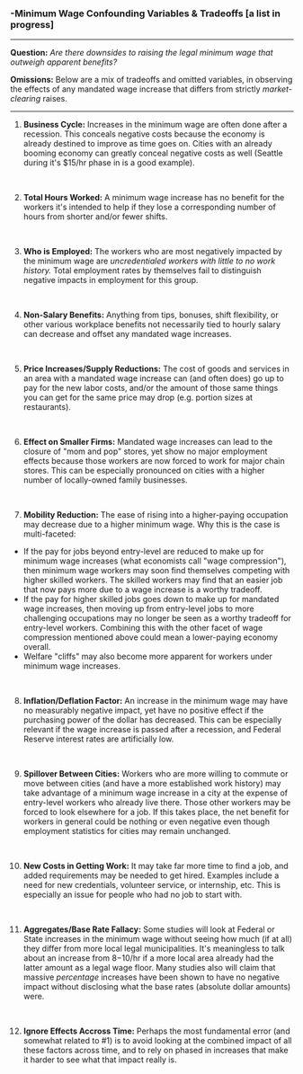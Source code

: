 ### -Minimum Wage Confounding Variables & Tradeoffs [a list in progress]
---

**Question:** *Are there downsides to raising the legal minimum wage that outweigh apparent benefits?*

**Omissions:** Below are a mix of tradeoffs and omitted variables, in observing the effects of any mandated wage increase that differs from strictly *market-clearing* raises.

---

1) **Business Cycle:** Increases in the minimum wage are often done after a recession. This conceals negative costs because the economy is already destined to improve as time goes on. Cities with an already booming economy can greatly conceal negative costs as well (Seattle during it's $15/hr phase in is a good example).

&nbsp;

2) **Total Hours Worked:** A minimum wage increase has no benefit for the workers it's intended to help if they lose a corresponding number of hours from shorter and/or fewer shifts.

&nbsp;

3) **Who is Employed:** The workers who are most negatively impacted by the minimum wage are *uncredentialed workers with little to no work history.* Total employment rates by themselves fail to distinguish negative impacts in employment for this group.

&nbsp;

4) **Non-Salary Benefits:** Anything from tips, bonuses, shift flexibility, or other various workplace benefits not necessarily tied to hourly salary can decrease and offset any mandated wage increases. 

&nbsp;

5) **Price Increases/Supply Reductions:** The cost of goods and services in an area with a mandated wage increase can (and often does) go up to pay for the new labor costs, and/or the amount of those same things you can get for the same price may drop (e.g. portion sizes at restaurants).

&nbsp;

6) **Effect on Smaller Firms:** Mandated wage increases can lead to the closure of "mom and pop" stores, yet show no major employment effects because those workers are now forced to work for major chain stores. This can be especially pronounced on cities with a higher number of locally-owned family businesses.

&nbsp;

7) **Mobility Reduction:** The ease of rising into a higher-paying occupation may decrease due to a higher minimum wage. Why this is the case is multi-faceted: 

* If the pay for jobs beyond entry-level are reduced to make up for minimum wage increases (what economists call "wage compression"), then minimum wage workers may soon find themselves competing with higher skilled workers. The skilled workers may find that an easier job that now pays more due to a wage increase is a worthy tradeoff.
* If the pay for higher skilled jobs goes down to make up for mandated wage increases, then moving up from entry-level jobs to more challenging occupations may no longer be seen as a worthy tradeoff for entry-level workers. Combining this with the other facet of wage compression mentioned above could mean a lower-paying economy overall.
* Welfare "cliffs" may also become more apparent for workers under minimum wage increases.

&nbsp;

8) **Inflation/Deflation Factor:** An increase in the minimum wage may have no measurably negative impact, yet have no positive effect if the purchasing power of the dollar has decreased. This can be especially relevant if the wage increase is passed after a recession, and Federal Reserve interest rates are artificially low.

&nbsp;

9) **Spillover Between Cities:** Workers who are more willing to commute or move between cities (and have a more established work history) may take advantage of a minimum wage increase in a city at the expense of entry-level workers who already live there. Those other workers may be forced to look elsewhere for a job. If this takes place, the net benefit for workers in general could be nothing or even negative even though employment statistics for cities may remain unchanged.

&nbsp;

10) **New Costs in Getting Work:** It may take far more time to find a job, and added requirements may be needed to get hired. Examples include a need for new credentials, volunteer service, or internship, etc. This is especially an issue for people who had no job to start with.

&nbsp;

11) **Aggregates/Base Rate Fallacy:** Some studies will look at Federal or State increases in the minimum wage without seeing how much (if at all) they differ from more local legal municipalities. It's meaningless to talk about an increase from $8-$10/hr if a more local area already had the latter amount as a legal wage floor. Many studies also will claim that massive *percentage* increases have been shown to have no negative impact without disclosing what the base rates (absolute dollar amounts) were.

&nbsp;

12) **Ignore Effects Accross Time:** Perhaps the most fundamental error (and somewhat related to #1) is to avoid looking at the combined impact of all these factors across time, and to rely on phased in increases that make it harder to see what that impact really is.
